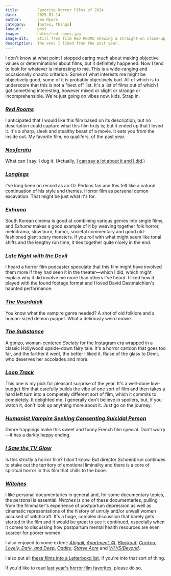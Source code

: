 ```yaml
---
title:        Favorite Horror Films of 2024
date:         2025-01-14
author:       Jen Myers
category:     [notes, things]
layout:       post
image:        notes/red-rooms.jpg
image-alt:    Still from film RED ROOMS showing a straight-on close-up of a young white woman's face lit with the dim red light from a computer screen.
description:  The ones I liked from the past year.
---
```


I don't know at what point I stopped caring much about making objective values or determinations about films, but it definitely happened. Now I tend to look for whatever is interesting to me. This is a wide-ranging and occasionally chaotic criterion. Some of what interests me might be objectively good, some of it is probably objectively bad. All of which is to underscore that this is not a "best of" list. It's a list of films out of which I got something interesting, however mixed or slight or strange or incomprehensible. We're just going on vibes now, kids. Strap in.

<h3><a href="https://letterboxd.com/film/red-rooms/"><em>Red Rooms</em></a></h3>

I anticipated that I would like this film based on its description, but no description could capture what this film truly is; but it ended up that I loved it. It's a sharp, sleek and stealthy beast of a movie. It eats you from the inside out. My favorite film, no qualifers, of the past year.

<h3><a href="https://letterboxd.com/film/nosferatu-2024/"><em>Nosferatu</em></a></h3>

What can I say. I dug it. (Actually, [I can say a lot about it and I did](https://quietlittlehorrors.com/episode-06-01-nosferatu-2024/).)

<h3><a href="https://letterboxd.com/film/longlegs/"><em>Longlegs</em></a></h3>

I've long been on record as an Oz Perkins fan and this felt like a natural continuation of his style and themes. Horror film as personal demon excavation. That might be just what it's for.

<h3><a href="https://letterboxd.com/film/exhuma/"><em>Exhuma</em></a></h3>

South Korean cinema is good at combining various genres into single films, and _Exhuma_ makes a good example of it by weaving together folk horror, melodrama, slow burn, humor, societal commentary and good old-fashioned giant scary monsters. If you roll with what might seem like tonal shifts and the lengthy run time, it ties together quite nicely in the end.

<h3><a href="https://letterboxd.com/film/late-night-with-the-devil/"><em>Late Night with the Devil</em></a></h3>

I heard a horror film podcaster speculate that this film might have involved them more if they had seen it in the theater—which I did, which might explain why it did involve me more than others I've heard. I liked how it played with the found footage format and I loved David Dastmalchian's haunted performance.

<h3><a href="https://letterboxd.com/film/the-vourdalak/"><em>The Vourdalak</em></a></h3>

You know what the vampire genre needed? A shot of old folklore and a human-sized demon puppet. What a delirously weird movie.

<h3><a href="https://letterboxd.com/film/the-substance/"><em>The Substance</em></a></h3>

A gonzo, woman-centered _Society_ for the Instagram era wrapped in a classic Hollywood upside-down fairy tale. It's a horror cartoon that goes too far, and the farther it went, the better I liked it. Raise of the glass to Demi, who deserves her accolades and more.

<h3><a href="https://letterboxd.com/film/loop-track/"><em>Loop Track</em></a></h3>

This one is my pick for pleasant surprise of the year. It's a well-done low-budget film that carefully builds the vibe of one sort of film and then takes a hard left turn into a completely different sort of film, which it commits to completely. It delighted me. I generally don't believe in spoilers, but, if you watch it, don't look up anything more about it. Just go on the journey.

<h3><a href="https://letterboxd.com/film/humanist-vampire-seeking-consenting-suicidal-person/"><em>Humanist Vampire Seeking Consenting Suicidal Person</em></a></h3>

Genre trappings make this sweet and funny French film special. Don't worry—it has a darkly happy ending.

<h3><a href="https://letterboxd.com/film/i-saw-the-tv-glow/"><em>I Saw the TV Glow</em></a></h3>

Is this strictly a horror film? I don't know. But director Schoenbrun continues to stake out the territory of emotional liminality and there is a core of spiritual horror in this film that chills to the bone.

<h3><a href="https://letterboxd.com/film/witches-2024/"><em>Witches</em></a></h3>

I like personal documentaries in general and, for some documentary topics, the personal is essential. _Witches_ is one of these documentaries, pulling from the filmmaker's experience of postpartum depression as well as cinematic representations of the history of unruly and/or unwell women accused of witchcraft. It's a huge, complex discussion that barely gets started in the film and it would be great to see it continued, especially when it comes to discussing how postpartum mental health resources are even scarcer for poorer women.

I also enjoyed to some extent: <a href="https://letterboxd.com/film/abigail-2024/"><em>Abigail</em></a>, <a href="https://letterboxd.com/film/apartment-7a/"><em>Apartment 7A</em></a>, <a href="https://letterboxd.com/film/blackout-2023/"><em>Blackout</em></a>, <a href="https://letterboxd.com/film/cuckoo-2024/"><em>Cuckoo</em></a>, <a href="https://letterboxd.com/film/lovely-dark-and-deep/"><em>Lovely, Dark, and Deep</em></a>, <a href="https://letterboxd.com/film/oddity-2024/"><em>Oddity</em></a>, <a href="https://letterboxd.com/film/starve-acre/"><em>Starve Acre</em></a> and <a href="https://letterboxd.com/film/v-h-s-beyond/"><em>V/H/S/Beyond</em></a>.

I also put all [these films into a Letterboxd list](https://letterboxd.com/jenmyers/list/favorite-horror-films-of-2024/), if you're into that sort of thing.

If you'd like to read [last year's horror film favorites](https://jenmyers.net/notes/film/favorite-horror-films-of-2023.html), please do so.